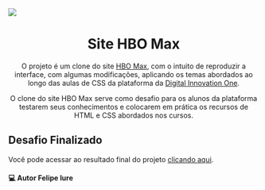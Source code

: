 <img src="assets/images/readme-images/cover.png">

<h1 align="center">Site HBO Max</h1>

<p align="center">
  O projeto é um clone do site <a href="https://www.hbomax.com/br/pt">HBO Max</a>, com o intuito de reproduzir a interface, com algumas modificações, aplicando os temas abordados ao longo das aulas de CSS da plataforma da <a href="https://dio.me">Digital Innovation One</a>.
</p>
<p align="center">
  O clone do site HBO Max serve como desafio para os alunos da plataforma testarem seus conhecimentos e colocarem em prática os recursos de HTML e CSS abordados nos cursos.
</p>

<h2 id="demo">Desafio Finalizado</h2>

Você pode acessar ao resultado final do projeto [clicando aqui](https://felipeiure.github.io/hbomax/).


<h4 id="author">💻 Autor Felipe Iure </h4>
